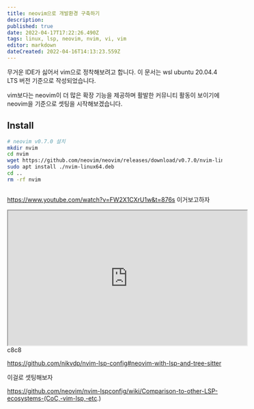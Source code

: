 ```yaml
---
title: neovim으로 개발환경 구축하기
description: 
published: true
date: 2022-04-17T17:22:26.490Z
tags: linux, lsp, neovim, nvim, vi, vim
editor: markdown
dateCreated: 2022-04-16T14:13:23.559Z
---
```


무거운 IDE가 싫어서 vim으로 정착해보려고 합니다. 이 문서는 wsl ubuntu 20.04.4 LTS 버전 기준으로 작성되었습니다.

vim보다는 neovim이 더 많은 확장 기능을 제공하며 활발한 커뮤니티 활동이 보이기에 neovim을 기준으로 셋팅을 시작해보겠습니다.

## Install
```bash
# neovim v0.7.0 설치
mkdir nvim
cd nvim
wget https://github.com/neovim/neovim/releases/download/v0.7.0/nvim-linux64.deb
sudo apt install ./nvim-linux64.deb
cd ..
rm -rf nvim



```

https://www.youtube.com/watch?v=FW2X1CXrU1w&t=876s 이거보고하자

<iframe width="560" height="315" src="https://www.youtube.com/embed/FW2X1CXrU1w" title="YouTube video player" frameborder="10" allow="accelerometer; autoplay; clipboard-write; encrypted-media;" allowfullscreen></iframe>

<div> c8c8 </div>

https://github.com/nikvdp/nvim-lsp-config#neovim-with-lsp-and-tree-sitter

이걸로 셋팅해보자


https://github.com/neovim/nvim-lspconfig/wiki/Comparison-to-other-LSP-ecosystems-(CoC,-vim-lsp,-etc.)